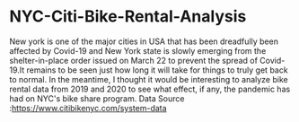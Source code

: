 # NYC-Citi-Bike-Rental-Analysis
New york is one of the major cities in USA that has been dreadfully been affected by Covid-19 and New York state is slowly emerging from the shelter-in-place order issued on March 22 to prevent the spread of Covid-19.It remains to be seen just how long it will take for things to truly get back to normal. In the meantime, I thought it would be interesting to analyze bike rental data from 2019 and 2020 to see what effect, if any, the pandemic has had on NYC's bike share program. Data Source :https://www.citibikenyc.com/system-data
